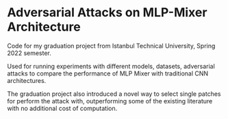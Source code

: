 # Adversarial Attacks on MLP-Mixer Architecture

Code for my graduation project from Istanbul Technical University, Spring 2022 semester.

Used for running experiments with different models, datasets, adversarial attacks to compare the performance of MLP Mixer with traditional CNN architectures.

The graduation project also introduced a novel way to select single patches for perform the attack with, outperforming some of the existing literature with no additional cost of computation.
 
